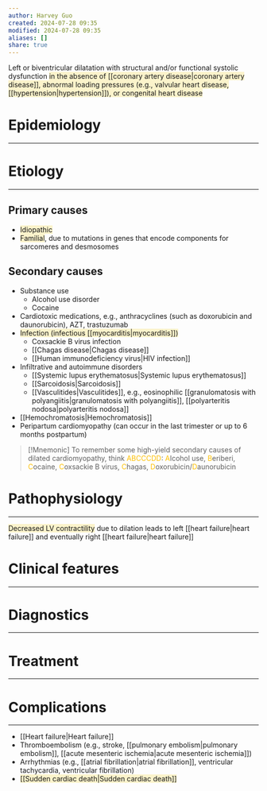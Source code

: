 ```yaml
---
author: Harvey Guo
created: 2024-07-28 09:35
modified: 2024-07-28 09:35
aliases: []
share: true
---
```

Left or biventricular dilatation with structural and/or functional systolic dysfunction <span style="background:rgba(240, 200, 0, 0.2)">in the absence of [[coronary artery disease|coronary artery disease]], abnormal loading pressures (e.g., valvular heart disease, [[hypertension|hypertension]]), or congenital heart disease</span>
# Epidemiology
---


# Etiology
---
## Primary causes
- <span style="background:rgba(240, 200, 0, 0.2)">Idiopathic</span>
- <span style="background:rgba(240, 200, 0, 0.2)">Familial</span>, due to mutations in genes that encode components for sarcomeres and desmosomes
## Secondary causes
- Substance use
	- Alcohol use disorder
	- Cocaine
- Cardiotoxic medications, e.g., anthracyclines (such as doxorubicin and daunorubicin), AZT, trastuzumab
- <span style="background:rgba(240, 200, 0, 0.2)">Infection (infectious [[myocarditis|myocarditis]])</span>
	- Coxsackie B virus infection
	- [[Chagas disease|Chagas disease]]
	- [[Human immunodeficiency virus|HIV infection]]
- Infiltrative and autoimmune disorders 
	- [[Systemic lupus erythematosus|Systemic lupus erythematosus]]
	- [[Sarcoidosis|Sarcoidosis]]
	- [[Vasculitides|Vasculitides]], e.g., eosinophilic [[granulomatosis with polyangiitis|granulomatosis with polyangiitis]], [[polyarteritis nodosa|polyarteritis nodosa]]
- [[Hemochromatosis|Hemochromatosis]] 
- Peripartum cardiomyopathy (can occur in the last trimester or up to 6 months postpartum)

>[!Mnemonic] 
>To remember some high-yield secondary causes of dilated cardiomyopathy, think <font color="#ffc000">ABCCCDD</font>: <font color="#ffc000">A</font>lcohol use, <font color="#ffc000">B</font>eriberi, <font color="#ffc000">C</font>ocaine, <font color="#ffc000">C</font>oxsackie B virus, <font color="#ffc000">C</font>hagas, <font color="#ffc000">D</font>oxorubicin/<font color="#ffc000">D</font>aunorubicin
# Pathophysiology
---
<span style="background:rgba(240, 200, 0, 0.2)">Decreased LV contractility</span> due to dilation leads to left [[heart failure|heart failure]] and eventually right [[heart failure|heart failure]]

# Clinical features
---


# Diagnostics
---


# Treatment
---

# Complications
---
- [[Heart failure|Heart failure]]
- Thromboembolism (e.g., stroke, [[pulmonary embolism|pulmonary embolism]], [[acute mesenteric ischemia|acute mesenteric ischemia]])
- Arrhythmias (e.g., [[atrial fibrillation|atrial fibrillation]], ventricular tachycardia, ventricular fibrillation)
- <span style="background:rgba(240, 200, 0, 0.2)">[[Sudden cardiac death|Sudden cardiac death]]</span>
